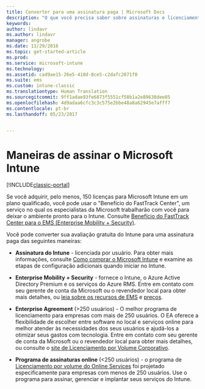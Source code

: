 ```yaml
---
title: Converter para uma assinatura paga | Microsoft Docs
description: "O que você precisa saber sobre assinaturas e licenciamento depois de configurar sua avaliação gratuita de 30 dias do Intune."
keywords: 
author: lindavr
ms.author: lindavr
manager: angrobe
ms.date: 11/29/2016
ms.topic: get-started-article
ms.prod: 
ms.service: microsoft-intune
ms.technology: 
ms.assetid: cad9ae15-26e5-418d-8ce5-c2dafc2071f0
ms.suite: ems
ms.custom: intune-classic
ms.translationtype: Human Translation
ms.sourcegitcommit: 9ff1adae93fe6873f5551cf58b1a2e89638dee85
ms.openlocfilehash: 4d9adaa6cfc3c3c575e2bbe48a8a62945e7afff7
ms.contentlocale: pt-br
ms.lasthandoff: 05/23/2017


---
```


# <a name="ways-to-subscribe-to-microsoft-intune"></a>Maneiras de assinar o Microsoft Intune

[!INCLUDE[classic-portal](../includes/classic-portal.md)]

Se você adquirir, pelo menos, 150 licenças para Microsoft Intune em um plano qualificado, você pode usar o "Benefício do FastTrack Center", um serviço no qual os especialistas da Microsoft trabalharão com você para deixar o ambiente pronto para o Intune. Consulte [Benefício do FastTrack Center para o EMS (Enterprise Mobility + Security)](https://docs.microsoft.com/enterprise-mobility/Solutions/fasttrack-center-benefit-for-enterprise-mobility-suite-ems).

Você pode converter sua avaliação gratuita do Intune para uma assinatura paga das seguintes maneiras:

-   **Assinatura do Intune** - licenciada por usuário. Para obter mais informações, consulte [Como comprar o Microsoft Intune](/intune-classic/get-started/start-with-a-paid-subscription-to-microsoft-intune) e examine as etapas de configuração adicionais quando iniciar no Intune.

-   **Enterprise Mobility + Security** - fornece o Intune, o Azure Active Directory Premium e os serviços do Azure RMS. Entre em contato com seu gerente de conta da Microsoft ou o revendedor local para obter mais detalhes, ou [leia sobre os recursos de EMS](https://www.microsoft.com/server-cloud/enterprise-mobility/overview.aspx) e [preços](https://www.microsoft.com/server-cloud/products/enterprise-mobility-suite/Purchasing.aspx).

-   **Enterprise Agreement** (&gt;250 usuários) - O melhor programa de licenciamento para empresas com mais de 250 usuários. O EA oferece a flexibilidade de escolher entre software no local e serviços online para melhor atender às necessidades dos seus usuários e ajudá-los a otimizar seus gastos com tecnologia. Entre em contato com seu gerente de conta da Microsoft ou o revendedor local para obter mais detalhes, ou consulte o [site de Licenciamento por Volume Corporativo](http://www.microsoft.com/licensing/licensing-options/enterprise.aspx).

-   **Programa de assinaturas online** (&lt;250 usuários) - o programa de [Licenciamento por volume do Online Services](http://www.microsoft.com/licensing/online-services/default.aspx) foi projetado especificamente para empresas com menos de 250 usuários. Use o programa para assinar, gerenciar e implantar seus serviços do Intune.

